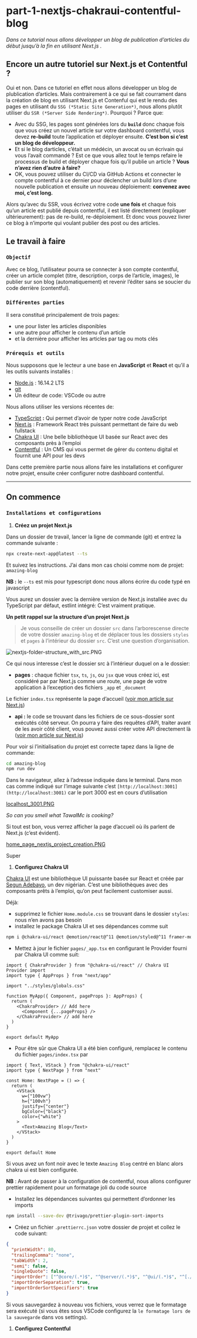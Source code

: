 # part-1-nextjs-chakraui-contentful-blog

*Dans ce tutorial nous allons développer un blog de publication d’articles du début jusqu’à la fin en utilisant Next.js .*

## Encore un autre tutoriel sur Next.js et Contentful ?

Oui et non. Dans ce tutoriel en effet nous allons développer un blog de plublication d’articles. Mais contrairement à ce qui se fait courrament dans la création de blog en utilisant Next.js et Contenful qui est le rendu des pages en utilisant du `SSG (*Static Site Generation*)`, nous allons plutôt utiliser du `SSR (*Server Side Rendering*)`. Pourquoi ? Parce que:

- Avec du SSG, les pages sont générées lors du **`build`** donc chaque fois que vous créez un nouvel article sur votre dashboard contentful, vous devez **re-build** toute l’application et déployer ensuite. **C’est bon si c’est un blog de développeur.**
- Et si le blog darticles, c’était un médécin, un avocat ou un écrivain qui vous l’avait commandé ? Est ce que vous allez tout le temps refaire le processus de build et déployer chaque fois qu’il publie un article ? **Vous n’avez rien d’autre à faire?**
- OK, vous pouvez utiliser du CI/CD via GitHub Actions et connecter le compte contentful à ce dernier pour déclencher un build lors d’une nouvelle publication et ensuite un nouveau déploiement: **convenez avec moi, c’est long.**

Alors qu’avec du SSR, vous écrivez votre code **une fois** et chaque fois qu’un article est publié depuis contentful, il est listé directement (expliquer ultérieurement): pas de re-build, re-déploiement. Et donc vous pouvez livrer ce blog à n’importe qui voulant publier des post ou des articles. 

## Le travail à faire

### `Objectif`

Avec ce blog, l’utilisateur pourra se connecter à son compte contentful, créer un article complet (titre, description, corps de l’article, images), le publier sur son blog (automatiquement) et revenir l’éditer sans se soucier du code derrière (contentful).

### `Différentes parties`

Il sera constitué principalement de trois pages:

- une pour lister les articles disponibles
- une autre pour afficher le contenu d’un article
- et la dernière pour afficher les articles par tag ou mots clés

### `Prérequis et outils`

Nous supposons que le lecteur a une base en **JavaScript** et **React** et qu’il a les outils suivants installés :

- [Node.js](https://nodejs.org/en/) : 16.14.2 LTS
- [git](https://git-scm.com/)
- Un éditeur de code: VSCode ou autre

Nous allons utiliser les versions récentes de:

- [TypeScript](https://www.typescriptlang.org/) **:** Qui permet d’avoir de typer notre code JavaScript
- [Next.js](https://nextjs.org/) : Framework React très puissant permettant de faire du web fullstack
- [Chakra UI](https://chakra-ui.com/) : Une belle bibliothèque UI basée sur React avec des composants près à l’emploi
- [Contentful](https://www.contentful.com/) : Un CMS qui vous permet de gérer du contenu digital et fournit une API pour les devs

Dans cette première partie nous allons faire les installations et configurer notre projet, ensuite créer configurer notre dashboard contentful.

---

## On commence

### `Installations et configurations`

1. **Créez un projet Next.js**

Dans un dossier de travail, lancer la ligne de commande (git) et entrez la commande suivante :

```bash
npx create-next-app@latest --ts
```

Et suivez les instructions. J’ai dans mon cas choisi comme  nom de projet: `amazing-blog`

**NB :** le `--ts` est mis pour typescript donc nous allons écrire du code typé en javascript

Vous aurez un dossier avec la dernière version de Next.js installée avec du TypeScript par défaut, estlint intégré: C’est vraiment pratique.

**Un petit rappel sur la structure d’un projet Next.js**

> Je vous conseille de créer un dossier `src` dans l’arborescense directe de votre dossier `amazing-blog` et de déplacer tous les dossiers `styles` et `pages` à l’intérieur du dossier `src`. C’est une question d’organisation.
> 

![nextjs-folder-structure_with_src.PNG](part-1-nex%20ed17f/nextjs-folder-structure_with_src.png)

Ce qui nous interesse c’est le dossier src à l’intérieur duquel on a le dossier:

- **pages** :   chaque fichier `tsx`, `ts`, `js`, ou `jsx` que vous créez ici, est considéré par par Next.js comme une route, une page de votre application à l’exception des fichiers `_app` et `_document`

Le fichier `index.tsx` représente la page d’accueil ([voir mon article sur Next.js](https://tawaldevuniverse.vercel.app/blog/web/pourquoi-next.js-plut%C3%B4t-que-create-react-app))

- **api :** le code se trouvant dans les fichiers de ce sous-dossier sont exécutés côté serveur. On pourra y faire des requêtes d’API, traiter avant de les avoir côté client, vous pouvez aussi créer votre API directement là ([voir mon article sur Next.js](https://tawaldevuniverse.vercel.app/blog/web/pourquoi-next.js-plut%C3%B4t-que-create-react-app))

Pour voir si l’initialisation du projet est correcte tapez dans la ligne de commande:

```bash
cd amazing-blog 
npm run dev
```

Dans le navigateur, allez à l’adresse indiquée dans le terminal. Dans mon cas comme indiqué sur l’image suivante c’est `[http://localhost:3001](http://localhost:3001)` car le port 3000 est en cours d’utilisation

[localhost_3001.PNG](https://drive.google.com/file/d/1pvF6nw1pegEka2u9SYyQ1dBrPgp3ORRx/view?usp=drivesdk)

*So can you smell what TawalMc is cooking?*

Si tout est bon, vous verrez afficher la page d’accueil où ils parlent de Next.js (c’est évident).

[home_page_nextjs_project_creation.PNG](https://drive.google.com/file/d/1emMS065dayUHf_5sYJpNLB9NnAHzZkjR/view?usp=drivesdk)

Super

1. **Configurez Chakra UI**

[Chakra UI](https://chakra-ui.com/) est une bibliothèque UI puissante basée sur React et créée par [Segun Adebayo](https://twitter.com/thesegunadebayo), un dev nigérian. C’est une bibliothèques avec des composants prêts à l’emploi, qu’on peut facilement customiser aussi. 

Déjà:

- supprimez le fichier `Home.module.css` se trouvant dans le dossier `styles`: nous n’en avons pas besoin
- installez le package Chakra UI et ses dépendances comme suit

 

```bash
npm i @chakra-ui/react @emotion/react@^11 @emotion/styled@^11 framer-motion@^6
```

- Mettez à jour le fichier `pages/_app.tsx` en configurant le Provider fourni par Chakra UI comme suit:

```tsx
import { ChakraProvider } from "@chakra-ui/react" // Chakra UI Provider import
import type { AppProps } from "next/app"

import "../styles/globals.css"

function MyApp({ Component, pageProps }: AppProps) {
  return (
    <ChakraProvider> // Add here
      <Component {...pageProps} />
    </ChakraProvider> // add here
  )
}

export default MyApp
```

- Pour être sûr que Chakra UI a été bien configuré, remplacez le contenu du fichier `pages/index.tsx` par

```tsx
import { Text, VStack } from "@chakra-ui/react"
import type { NextPage } from "next"

const Home: NextPage = () => {
  return (
    <VStack
      w={"100vw"}
      h={"100vh"}
      justify={"center"}
      bgColor={"black"}
      color={"white"}
    >
      <Text>Amazing Blog</Text>
    </VStack>
  )
}

export default Home
```

Si vous avez un font noir avec le texte `Amazing Blog` centré en blanc alors chakra ui est bien configurée.

**NB** : Avant de passer à la configuration de contentful, nous allons configurer prettier rapidement pour un formatage joli du code source

- Installez les dépendances suivantes qui permettent d’ordonner les imports

```bash
npm install --save-dev @trivago/prettier-plugin-sort-imports
```

- Créez un fichier `.prettierrc.json` votre dossier de projet et collez le code suivant:

```json
{
  "printWidth": 80,
  "trailingComma": "none",
  "tabWidth": 2,
  "semi": false,
  "singleQuote": false,
  "importOrder": ["^@core/(.*)$", "^@server/(.*)$", "^@ui/(.*)$", "^[./]"],
  "importOrderSeparation": true,
  "importOrderSortSpecifiers": true
}
```

Si vous sauvegardez à nouveau vos fichiers, vous verrez que le formatage sera exécuté (si vous êtes sous VSCode configurez la `le formatage lors de la sauvegarde` dans vos settings).

1. **Configurez Contentful**